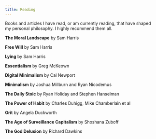 ```yaml
---
title: Reading
---
```


Books and articles I have read, or am currently reading, that have shaped my personal philosophy. I highly recommend them all.

**The Moral Landscape** by Sam Harris

**Free Will** by Sam Harris

**Lying** by Sam Harris

**Essentialism** by Greg McKeown

**Digital Minimalism** by Cal Newport

**Minimalism** by Joshua Millburn and Ryan Nicodemus

**The Daily Stoic** by Ryan Holiday and Stephen Hanselman

**The Power of Habit** by Charles Duhigg, Mike Chamberlain et al

**Grit** by Angela Duckworth

**The Age of Surveillance Capitalism** by Shoshana Zuboff

**The God Delusion** by Richard Dawkins
